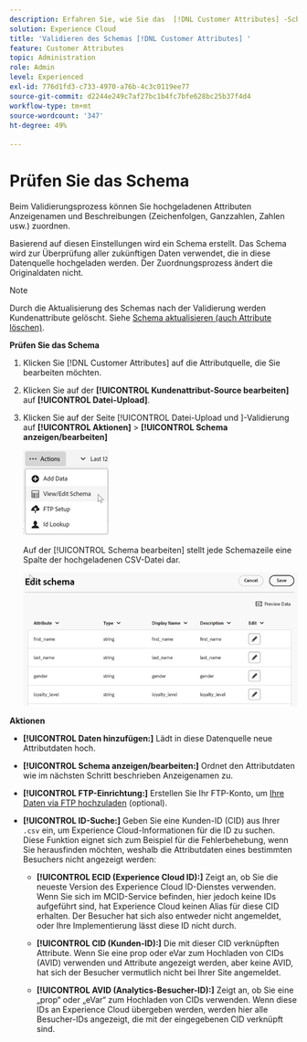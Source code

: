 ```yaml
---
description: Erfahren Sie, wie Sie das  [!DNL Customer Attributes] -Schema in Adobe Experience Cloud validieren.
solution: Experience Cloud
title: 'Validieren des Schemas [!DNL Customer Attributes] '
feature: Customer Attributes
topic: Administration
role: Admin
level: Experienced
exl-id: 776d1fd3-c733-4970-a76b-4c3c0119ee77
source-git-commit: d2244e249c7af27bc1b4fc7bfe628bc25b37f4d4
workflow-type: tm+mt
source-wordcount: '347'
ht-degree: 49%

---
```


# Prüfen Sie das Schema

Beim Validierungsprozess können Sie hochgeladenen Attributen Anzeigenamen und Beschreibungen (Zeichenfolgen, Ganzzahlen, Zahlen usw.) zuordnen.

Basierend auf diesen Einstellungen wird ein Schema erstellt. Das Schema wird zur Überprüfung aller zukünftigen Daten verwendet, die in diese Datenquelle hochgeladen werden. Der Zuordnungsprozess ändert die Originaldaten nicht.

>[!NOTE]
>
>Durch die Aktualisierung des Schemas nach der Validierung werden Kundenattribute gelöscht. Siehe [Schema aktualisieren (auch Attribute löschen)](t-crs-usecase.md).

**Prüfen Sie das Schema**

1. Klicken Sie [!DNL Customer Attributes] auf die Attributquelle, die Sie bearbeiten möchten.

1. Klicken Sie auf der **[!UICONTROL Kundenattribut-Source bearbeiten]** auf **[!UICONTROL Datei-Upload]**.

1. Klicken Sie auf der Seite [!UICONTROL Datei-Upload und ]-Validierung auf **[!UICONTROL Aktionen]** > **[!UICONTROL Schema anzeigen/bearbeiten]**

   ![Schema bearbeiten](assets/actions.png)

   Auf der [!UICONTROL Schema bearbeiten] stellt jede Schemazeile eine Spalte der hochgeladenen CSV-Datei dar.

   ![Schemaseite in Experience Cloud bearbeiten](assets/schema-edit.png)

**Aktionen**

* **[!UICONTROL Daten hinzufügen:]** Lädt in diese Datenquelle neue Attributdaten hoch.

* **[!UICONTROL Schema anzeigen/bearbeiten:]** Ordnet den Attributdaten wie im nächsten Schritt beschrieben Anzeigenamen zu.

* **[!UICONTROL FTP-Einrichtung:]** Erstellen Sie Ihr FTP-Konto, um [Ihre Daten via FTP hochzuladen](t-upload-attributes-ftp.md) (optional).

* **[!UICONTROL ID-Suche:]** Geben Sie eine Kunden-ID (CID) aus Ihrer `.csv` ein, um Experience Cloud-Informationen für die ID zu suchen. Diese Funktion eignet sich zum Beispiel für die Fehlerbehebung, wenn Sie herausfinden möchten, weshalb die Attributdaten eines bestimmten Besuchers nicht angezeigt werden:

   * **[!UICONTROL ECID (Experience Cloud ID):]** Zeigt an, ob Sie die neueste Version des Experience Cloud ID-Dienstes verwenden. Wenn Sie sich im MCID-Service befinden, hier jedoch keine IDs aufgeführt sind, hat Experience Cloud keinen Alias für diese CID erhalten. Der Besucher hat sich also entweder nicht angemeldet, oder Ihre Implementierung lässt diese ID nicht durch.

   * **[!UICONTROL CID (Kunden-ID):]** Die mit dieser CID verknüpften Attribute. Wenn Sie eine prop oder eVar zum Hochladen von CIDs (AVID) verwenden und Attribute angezeigt werden, aber keine AVID, hat sich der Besucher vermutlich nicht bei Ihrer Site angemeldet.

   * **[!UICONTROL AVID (Analytics-Besucher-ID):]** Zeigt an, ob Sie eine „prop“ oder „eVar“ zum Hochladen von CIDs verwenden. Wenn diese IDs an Experience Cloud übergeben werden, werden hier alle Besucher-IDs angezeigt, die mit der eingegebenen CID verknüpft sind.
